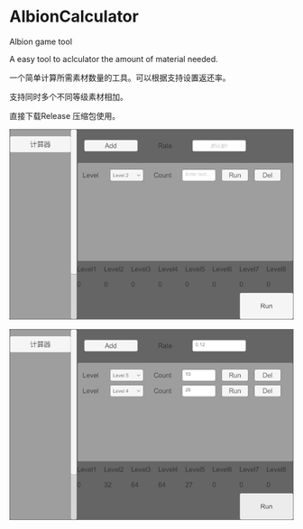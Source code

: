 # AlbionCalculator
Albion game tool

A easy tool to aclculator  the amount of material needed.

一个简单计算所需素材数量的工具。可以根据支持设置返还率。

支持同时多个不同等级素材相加。

直接下载Release 压缩包使用。

![](./doc/pic1.jpg)

![](./doc/pic2.jpg)
